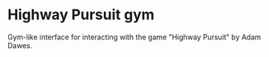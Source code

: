 # Highway Pursuit gym
Gym-like interface for interacting with the game "Highway Pursuit" by Adam Dawes.